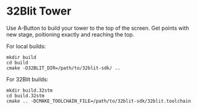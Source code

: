 # 32Blit Tower
Use A-Button to build your tower to the top of the screen.
Get points with new stage, poitioning exactly and reaching the top.

For local builds:
```
mkdir build
cd build
cmake -D32BLIT_DIR=/path/to/32blit-sdk/ ..
```

For 32Blit builds:
```
mkdir build.32stm
cd build.32stm
cmake .. -DCMAKE_TOOLCHAIN_FILE=/path/to/32blit-sdk/32blit.toolchain

```
